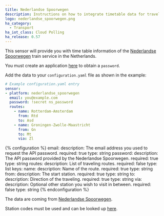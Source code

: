 ```yaml
---
title: Nederlandse Spoorwegen
description: Instructions on how to integrate timetable data for traveling by train in the Netherlands within Home Assistant.
logo: nederlandse_spoorwegen.png
ha_category:
  - Transport
ha_iot_class: Cloud Polling
ha_release: 0.57
---
```


This sensor will provide you with time table information of the [Nederlandse Spoorwegen](https://www.ns.nl/) train service in the Netherlands.

You must create an application [here](https://www.ns.nl/ews-aanvraagformulier/) to obtain a `password`.

Add the data to your `configuration.yaml` file as shown in the example:

```yaml
# Example configuration.yaml entry
sensor:
- platform: nederlandse_spoorwegen
  email: you@example.com
  password: !secret ns_password
  routes:
    - name: Rotterdam-Amsterdam
      from: Rtd
      to: Asd
    - name: Groningen-Zwolle-Maastricht
      from: Gn
      to: Mt
      via: Zl
```

{% configuration %}
email:
  description: The email address you used to request the API password.
  required: true
  type: string
password:
  description: The API password provided by the Nederlandse Spoorwegen.
  required: true
  type: string
routes:
  description: List of traveling routes.
  required: false
  type: list
  keys:
    name:
      description: Name of the route.
      required: true
      type: string
    from:
      description: The start station.
      required: true
      type: string
    to:
      description: Direction of the traveling.
      required: true
      type: string
    via:
      description: Optional other station you wish to visit in between.
      required: false
      type: string
{% endconfiguration %}

The data are coming from [Nederlandse Spoorwegen](https://www.ns.nl/).

Station codes must be used and can be looked up [here](https://nl.wikipedia.org/wiki/Lijst_van_spoorwegstations_in_Nederland).
